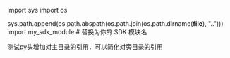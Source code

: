 import sys
import os

sys.path.append(os.path.abspath(os.path.join(os.path.dirname(__file__), "..")))
import my_sdk_module  # 替换为你的 SDK 模块名

测试py头增加对主目录的引用，可以简化对旁目录的引用
